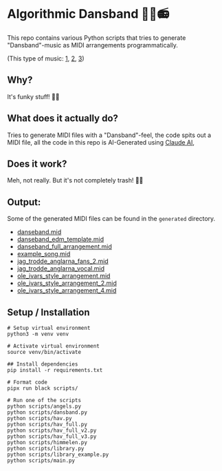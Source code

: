 # Algorithmic Dansband 💃🎶📻

This repo contains various Python scripts that tries to generate "Dansband"-music as MIDI arrangements
programmatically.

(This type of
music: [1](https://www.youtube.com/watch?v=RvZ0MDjIgxo), [2](https://www.youtube.com/watch?v=vzqRKmZiGI0), [3](https://www.youtube.com/watch?v=kY875ESyOvU))

## Why?

It's funky stuff! 🕺🎶

## What does it actually do?

Tries to generate MIDI files with a "Dansband"-feel, the code spits out a MIDI file, all the code in this repo is
AI-Generated using [Claude AI](https://claude.ai/), 

## Does it work?

Meh, not really. But it's not completely trash! 🤷‍♂️

## Output:

Some of the generated MIDI files can be found in the `generated` directory.

- [danseband.mid](generated/danseband.mid)
- [danseband_edm_template.mid](generated/danseband_edm_template.mid)
- [danseband_full_arrangement.mid](generated/danseband_full_arrangement.mid)
- [example_song.mid](generated/example_song.mid)
- [jag_trodde_anglarna_fans_2.mid](generated/jag_trodde_anglarna_fans_2.mid)
- [jag_trodde_anglarna_vocal.mid](generated/jag_trodde_anglarna_vocal.mid)
- [ole_ivars_style_arrangement.mid](generated/ole_ivars_style_arrangement.mid)
- [ole_ivars_style_arrangement_2.mid](generated/ole_ivars_style_arrangement_2.mid)
- [ole_ivars_style_arrangement_4.mid](generated/ole_ivars_style_arrangement_4.mid)

## Setup / Installation

```shell
# Setup virtual environment 
python3 -m venv venv

# Activate virtual environment
source venv/bin/activate

## Install dependencies
pip install -r requirements.txt

# Format code
pipx run black scripts/

# Run one of the scripts
python scripts/angels.py
python scripts/dansband.py
python scripts/hav.py
python scripts/hav_full.py
python scripts/hav_full_v2.py
python scripts/hav_full_v3.py
python scripts/himmelen.py
python scripts/library.py
python scripts/library_example.py
python scripts/main.py
```